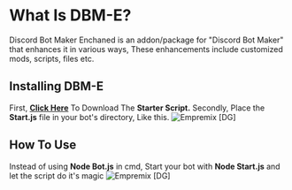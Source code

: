 # What Is DBM-E?

Discord Bot Maker Enchaned is an addon/package for "Discord Bot Maker" that enhances it in various ways, These enhancements include customized mods, scripts, files etc.

## Installing  DBM-E

First, [**Click Here**](https://cdn.discordapp.com/attachments/929393865981587496/929687882187309108/start.js) To Download The **Starter Script.**
Secondly, Place the **Start.js** file in your bot's directory, Like this.
![Empremix [DG]](https://cdn.discordapp.com/attachments/929393865981587496/929688129835769936/unknown.png)

## How To Use

Instead of using **Node Bot.js** in cmd, Start your bot with **Node Start.js** and let the script do it's magic
![Empremix [DG]](https://cdn.discordapp.com/attachments/929393865981587496/929688634381201459/unknown.png)
